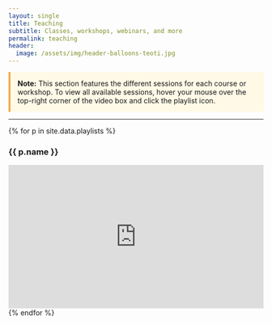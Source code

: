 ```yaml
---
layout: single
title: Teaching
subtitle: Classes, workshops, webinars, and more
permalink: teaching
header:
  image: /assets/img/header-balloons-teoti.jpg
---
```

<div style="background-color: #fff9e6; border-left: 4px solid #f0ad4e; padding: 1em; margin-bottom: 1em;">
  <strong>Note:</strong> This section features the different sessions for each course or workshop. To view all available sessions, hover your mouse over the top-right corner of the video box and click the playlist icon.
</div>

---

<div class="row">
{% for p in site.data.playlists %}
  <div class="col-md-6 mb-4">
    <h3>{{ p.name }}</h3>
    <div style="position: relative; padding-bottom: 56.25%; height: 0; overflow: hidden; max-width: 100%; margin: auto;">
      <iframe
        src="https://www.youtube.com/embed?listType=playlist&list={{ p.id }}"
        frameborder="0"
        allow="accelerometer; autoplay; clipboard-write; encrypted-media; gyroscope; picture-in-picture"
        allowfullscreen
        style="position: absolute; top:0; left:0; width:100%; height:100%;"
      ></iframe>
    </div>
  </div>
{% endfor %}
</div>

  
